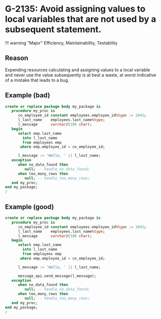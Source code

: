 # G-2135: Avoid assigning values to local variables that are not used by a subsequent statement.

!!! warning "Major"
    Efficiency, Maintainability, Testability

## Reason

Expending resources calculating and assigning values to a local variable and never use the value subsequently is at best a waste, at worst indicative of a mistake that leads to a bug.

## Example (bad)

``` sql
create or replace package body my_package is
   procedure my_proc is
      co_employee_id constant employees.employee_id%type := 1042;
      l_last_name    employees.last_name%type;
      l_message      varchar2(100 char);
   begin
      select emp.last_name
        into l_last_name
        from employees emp
       where emp.employee_id = co_employee_id;

      l_message := 'Hello, ' || l_last_name;
   exception
      when no_data_found then
         null; -- handle_no_data_found;
      when too_many_rows then
         null; -- handle_too_many_rows;
   end my_proc;
end my_package;
/
```

## Example (good)

``` sql
create or replace package body my_package is
   procedure my_proc is
      co_employee_id constant employees.employee_id%type := 1042;
      l_last_name    employees.last_name%type;
      l_message      varchar2(100 char);
   begin
      select emp.last_name
        into l_last_name
        from employees emp
       where emp.employee_id = co_employee_id;

      l_message := 'Hello, ' || l_last_name;

      message_api.send_message(l_message);
   exception
      when no_data_found then
         null; -- handle_no_data_found;
      when too_many_rows then
         null; -- handle_too_many_rows;
   end my_proc;
end my_package;
/
```